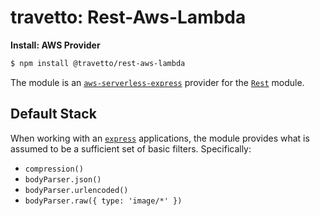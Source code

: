 travetto: Rest-Aws-Lambda
===

**Install: AWS Provider**
```bash
$ npm install @travetto/rest-aws-lambda
```

The module is an [`aws-serverless-express`](https://github.com/awslabs/aws-serverless-express/blob/master/README.md) provider for the [`Rest`](https://github.com/travetto/travetto/tree/master/module/rest) module.

## Default Stack
When working with an [`express`](https://expressjs.com) applications, the module provides what is assumed to be a sufficient set of basic filters. Specifically:
* ```compression()```
* ```bodyParser.json()```
* ```bodyParser.urlencoded()```
* ```bodyParser.raw({ type: 'image/*' })```